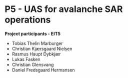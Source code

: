 # P5 - UAS for avalanche SAR operations

**Project participants - EIT5**
- Tobias Thelin Marburger
- Christian Kjærsgaard Nielsen
- Rasmus Haupt Dybkjær
- Lukas Fasken
- Christian Glensvang
- Daniel Fredsgaard Hermansen